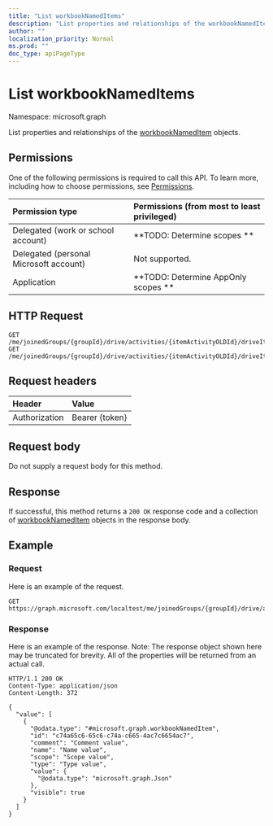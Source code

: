 ```yaml
---
title: "List workbookNamedItems"
description: "List properties and relationships of the workbookNamedItem objects."
author: ""
localization_priority: Normal
ms.prod: ""
doc_type: apiPageType
---
```


# List workbookNamedItems

Namespace: microsoft.graph

List properties and relationships of the [workbookNamedItem](../resources/workbooknameditem.md) objects.

## Permissions
One of the following permissions is required to call this API. To learn more, including how to choose permissions, see [Permissions](/concepts/permissions-reference.md).

|Permission type|Permissions (from most to least privileged)|
|:---|:---|
|Delegated (work or school account)|**TODO: Determine scopes **|
|Delegated (personal Microsoft account)|Not supported.|
|Application|**TODO: Determine AppOnly scopes **|

## HTTP Request
<!-- {
  "blockType": "ignored"
}
-->
``` http
GET /me/joinedGroups/{groupId}/drive/activities/{itemActivityOLDId}/driveItem/workbook/names
GET /me/joinedGroups/{groupId}/drive/activities/{itemActivityOLDId}/driveItem/workbook/names/{workbookNamedItemId}/worksheet/names
```

## Request headers
|Header|Value|
|:---|:---|
|Authorization|Bearer {token}|

## Request body
Do not supply a request body for this method.

## Response
If successful, this method returns a `200 OK` response code and a collection of [workbookNamedItem](../resources/workbooknameditem.md) objects in the response body.

## Example

### Request
Here is an example of the request.
<!-- {
  "blockType": "request",
  "name": "get_workbooknameditem"
}
-->
``` http
GET https://graph.microsoft.com/localtest/me/joinedGroups/{groupId}/drive/activities/{itemActivityOLDId}/driveItem/workbook/names
```

### Response
Here is an example of the response. Note: The response object shown here may be truncated for brevity. All of the properties will be returned from an actual call.
<!-- {
  "blockType": "response",
  "truncated": true,
  "@odata.type": "collection(microsoft.graph.workbooknameditem)"
}
-->
``` http
HTTP/1.1 200 OK
Content-Type: application/json
Content-Length: 372

{
  "value": [
    {
      "@odata.type": "#microsoft.graph.workbookNamedItem",
      "id": "c74a65c6-65c6-c74a-c665-4ac7c6654ac7",
      "comment": "Comment value",
      "name": "Name value",
      "scope": "Scope value",
      "type": "Type value",
      "value": {
        "@odata.type": "microsoft.graph.Json"
      },
      "visible": true
    }
  ]
}
```


